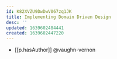 ```yaml
---
id: K82XVZU9DwDwV067zq1JK
title: Implementing Domain Driven Design
desc: ''
updated: 1639602484441
created: 1639602447220
---
```




- [[p.hasAuthor]] @vaughn-vernon
